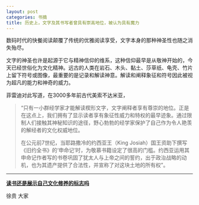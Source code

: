 ```yaml
---
layout: post
categories: 书摘
title: 历史上，文字及其书写者曾具有崇高地位，被认为具有魔力
---
```


数码时代的快餐阅读颠覆了传统的优雅阅读享受，文字本身的那种神圣性也随之消失殆尽。

文字的神圣也许是起源于它与精神信仰的维系，这种信仰最早是从敬神开始的，今天已经世俗化为文化精神。远古的人类在岩石、木头、黏土、莎草纸、龟壳、竹片上留下符号或图像，最重要的是记录和解读神意。解读和阐释象征和符号因此被视为超凡的能力和神奇的威力。

菲雷迪对此写道，在3000多年前古代美索不达米亚，

>“只有一小群经学家才能解读楔形文字，文字阐释者享有尊崇的地位。正是在这点上，我们拥有了显示读者享有象征性威力和特权的最早迹象。通过限制人们接触其神秘知识的途径，野心勃勃的经学家保护了自己作为令人艳羡的解经者的文化权威地位。
>
>在公元前7世纪，当耶路撒冷的约西亚王（King Josiah）国王资助下撰写《旧约全书》的‘申命记’时，为敬慕书籍设定了很高的门槛。约西亚运用其申命记作者写的书卷巩固了犹太人与上帝之间的誓约，出于政治战略的动机，也为其遗产提供了合法性，并宣称了对这块土地的所有权”。

---

**[读书还是展示自己文化修养的标志吗](https://mp.weixin.qq.com/s/yO--us6MWXC3QSurByHLtA)**

徐贲 大家